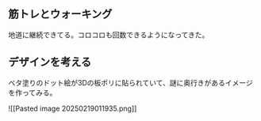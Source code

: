 ## 筋トレとウォーキング

地道に継続できてる。コロコロも回数できるようになってきた。

## デザインを考える

ベタ塗りのドット絵が3Dの板ポリに貼られていて、謎に奥行きがあるイメージを作ってみる。

![[Pasted image 20250219011935.png]]

